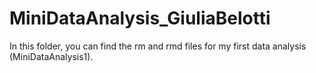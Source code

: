 # MiniDataAnalysis_GiuliaBelotti

In this folder, you can find the rm and rmd files for my first data analysis (MiniDataAnalysis1).